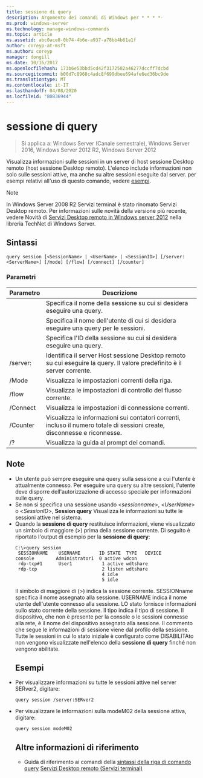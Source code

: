 ```yaml
---
title: sessione di query
description: Argomento dei comandi di Windows per * * * *-
ms.prod: windows-server
ms.technology: manage-windows-commands
ms.topic: article
ms.assetid: abc0ace8-0b74-4b6e-a937-a78bb4b61a1f
author: coreyp-at-msft
ms.author: coreyp
manager: dongill
ms.date: 10/16/2017
ms.openlocfilehash: 173b6e53bbd5cd42f3172582a46277dccff7dcbd
ms.sourcegitcommit: b00d7c8968c4adc8f699dbee694afe6ed36bc9de
ms.translationtype: MT
ms.contentlocale: it-IT
ms.lasthandoff: 04/08/2020
ms.locfileid: "80836944"
---
```

# <a name="query-session"></a>sessione di query

>Si applica a: Windows Server (Canale semestrale), Windows Server 2016, Windows Server 2012 R2, Windows Server 2012

Visualizza informazioni sulle sessioni in un server di host sessione Desktop remoto (host sessione Desktop remoto).
L'elenco include informazioni non solo sulle sessioni attive, ma anche su altre sessioni eseguite dal server.
per esempi relativi all'uso di questo comando, vedere [esempi](#BKMK_examples).
> [!NOTE]
> In Windows Server 2008 R2 Servizi terminal è stato rinomato Servizi Desktop remoto. Per informazioni sulle novità della versione più recente, vedere Novità di [Servizi Desktop remoto in Windows server 2012](https://technet.microsoft.com/library/hh831527) nella libreria TechNet di Windows Server.
> ## <a name="syntax"></a>Sintassi
> ```
> query session [<SessionName> | <UserName> | <SessionID>] [/server:<ServerName>] [/mode] [/flow] [/connect] [/counter]
> ```
> ### <a name="parameters"></a>Parametri
> 
> |      Parametro       |                                                      Descrizione                                                      |
> |----------------------|-----------------------------------------------------------------------------------------------------------------------|
> |    <SessionName>     |                               Specifica il nome della sessione su cui si desidera eseguire una query.                               |
> |      <UserName>      |                           Specifica il nome dell'utente di cui si desidera eseguire una query per le sessioni.                            |
> |     <SessionID>      |                                Specifica l'ID della sessione su cui si desidera eseguire una query.                                |
> | /server:<ServerName> |                  Identifica il server Host sessione Desktop remoto su cui eseguire la query. Il valore predefinito è il server corrente.                   |
> |        /Mode         |                                            Visualizza le impostazioni correnti della riga.                                            |
> |        /flow         |                                        Visualizza le impostazioni di controllo del flusso corrente.                                        |
> |       /Connect       |                                          Visualizza le impostazioni di connessione correnti.                                           |
> |       /Counter       | Visualizza le informazioni sui contatori correnti, incluso il numero totale di sessioni create, disconnesse e riconnesse. |
> |          /?          |                                         Visualizza la guida al prompt dei comandi.                                          |
> 
> ## <a name="remarks"></a>Note
> - Un utente può sempre eseguire una query sulla sessione a cui l'utente è attualmente connesso. Per eseguire una query su altre sessioni, l'utente deve disporre dell'autorizzazione di accesso speciale per informazioni sulle query.
> - Se non si specifica una sessione usando <*sessionname*>, <*UserName*> o <*SessionID*>, **Session query** Visualizza le informazioni su tutte le sessioni attive nel sistema.
> - Quando la **sessione di query** restituisce informazioni, viene visualizzato un simbolo di maggiore (>) prima della sessione corrente. Di seguito è riportato l'output di esempio per la **sessione di query**:
>   ```
>   C:\>query session
>    SESSIONNAME    USERNAME       ID STATE  TYPE   DEVICE
>   console        Administrator1  0 active wdcon
>    rdp-tcp#1      User1           1 active wdtshare
>    rdp-tcp                        2 listen wdtshare
>                                   4 idle
>                                   5 idle
>   ```
>   Il simbolo di maggiore di (>) indica la sessione corrente. SESSIONname specifica il nome assegnato alla sessione. USERNAME indica il nome utente dell'utente connesso alla sessione. LO stato fornisce informazioni sullo stato corrente della sessione. Il tipo indica il tipo di sessione. Il dispositivo, che non è presente per la console o le sessioni connesse alla rete, è il nome del dispositivo assegnato alla sessione. Il commento che segue le informazioni di sessione viene dal profilo della sessione. Tutte le sessioni in cui lo stato iniziale è configurato come DISABILITAto non vengono visualizzate nell'elenco della **sessione di query** finché non vengono abilitate.
>   ## <a name="examples"></a><a name=BKMK_examples></a>Esempi
> - Per visualizzare informazioni su tutte le sessioni attive nel server SERver2, digitare:
>   ```
>   query session /server:SERver2
>   ```
> - Per visualizzare le informazioni sulla modeM02 della sessione attiva, digitare:
>   ```
>   query session modeM02
>   ```
>   ## <a name="additional-references"></a>Altre informazioni di riferimento
>   - Guida di riferimento ai comandi della [sintassi della riga di comando](command-line-syntax-key.md)
>   [query](query.md)
>   [Servizi Desktop remoto (Servizi terminal)](remote-desktop-services-terminal-services-command-reference.md)
